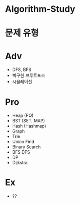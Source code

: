 # Algorithm-Study

# 문제 유형

# Adv
- DFS, BFS
- 빡구현 브루트포스
- 시뮬레이션

# Pro
- Heap (PQ)
- BST (SET, MAP)
- Hash (Hashmap)
- Graph
- Trie
- Union Find
- Binary Search
- BFS DFS
- DP
- Dijkstra

# Ex
- ??
